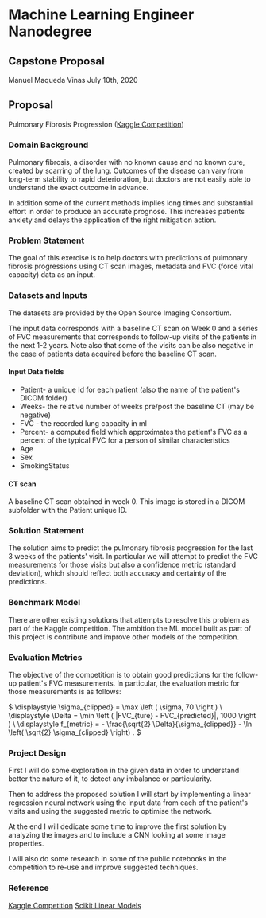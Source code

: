 # Machine Learning Engineer Nanodegree
## Capstone Proposal
Manuel Maqueda Vinas
July 10th, 2020


## Proposal
Pulmonary Fibrosis Progression ([Kaggle Competition](https://www.kaggle.com/c/osic-pulmonary-fibrosis-progression/overview))

### Domain Background

Pulmonary fibrosis, a disorder with no known cause and no known cure, created by scarring of the lung. Outcomes of the 
disease can vary from long-term stability to rapid deterioration, but doctors are not easily able to understand the 
exact outcome in advance.

In addition some of the current methods implies long times and substantial effort in order to produce an accurate 
prognose. This increases patients anxiety and delays the application of the right mitigation action.  

### Problem Statement

The goal of this exercise is to help doctors with predictions of pulmonary fibrosis progressions using CT scan images,
metadata and FVC (force vital capacity) data as an input.
 
### Datasets and Inputs

The datasets are provided by the Open Source Imaging Consortium.

The input data corresponds with a baseline CT scan on Week 0 and a series of FVC measurements that corresponds to follow-up 
visits of the patients in the next 1-2 years. Note also that some of the visits can be also negative in the case of patients
data acquired before the baseline CT scan.


#### Input Data fields

* Patient- a unique Id for each patient (also the name of the patient's DICOM folder)
* Weeks- the relative number of weeks pre/post the baseline CT (may be negative)
* FVC - the recorded lung capacity in ml
* Percent- a computed field which approximates the patient's FVC as a percent of the typical FVC for a person of similar characteristics
* Age
* Sex
* SmokingStatus

#### CT scan

A baseline CT scan obtained in week 0. This image is stored in a DICOM subfolder with the Patient unique ID.

### Solution Statement

The solution aims to predict the pulmonary fibrosis progression for the last 3 weeks of the patients' visit. In particular
we will attempt to predict the FVC measurements for those visits but also a confidence metric (standard deviation), which
should reflect both accuracy and certainty of the predictions.
 

### Benchmark Model

There are other existing solutions that attempts to resolve this problem as part of the Kaggle competition. The ambition 
the ML model built as part of this project is contribute and improve other models of the competition.
### Evaluation Metrics

The objective of the competition is to obtain good predictions for the follow-up patient's FVC measurements. In particular,
the evaluation metric for those measurements is as follows:

$
\displaystyle \sigma_{clipped} = \max \left ( \sigma, 70 \right ) \\
\displaystyle \Delta = \min \left ( \|FVC_{ture} - FVC_{predicted}\|, 1000 \right ) \\
\displaystyle f_{metric} = - \frac{\sqrt{2} \Delta}{\sigma_{clipped}} - \ln \left( \sqrt{2} \sigma_{clipped} \right) .
$


### Project Design

First I will do some exploration in the given data in order to understand better the nature of it, to detect any imbalance
or particularity.

Then to address the proposed solution I will start by implementing a linear regression neural network using the input data
from each of the patient's visits and using the suggested metric to optimise the network. 

At the end I will dedicate some time to improve the first solution by analyzing the images and to include a CNN 
looking at some image properties.

I will also do some research in some of the public notebooks in the competition to re-use and improve suggested techniques.

### Reference
[Kaggle Competition](https://www.kaggle.com/c/osic-pulmonary-fibrosis-progression/overview)
[Scikit Linear Models](https://scikit-learn.org/stable/modules/linear_model.html)
